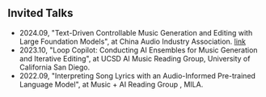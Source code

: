 ## Invited Talks

<ul style="margin:0 0 5px;">
  <li><autocolor>2024.09, "Text-Driven Controllable Music Generation and Editing with Large Foundation Models", at China Audio Industry Association. <a href="https://github.com/ldzhangyx/ldzhangyx.github.io/blob/main/assets/20240905talk.pdf">link</a></autocolor></li>
  <li><autocolor>2023.10, "Loop Copilot: Conducting AI Ensembles for Music Generation and Iterative Editing", at UCSD AI Music Reading Group, University of California San Diego. </autocolor></li>
  <li><autocolor>2022.09, "Interpreting Song Lyrics with an Audio-Informed Pre-trained Language Model", at Music + AI Reading Group , MILA. </autocolor></li>
</ul>
